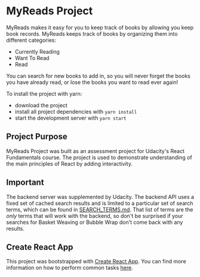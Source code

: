 # MyReads Project

MyReads makes it easy for you to keep track of books by allowing you keep book records. MyReads keeps track of books by organizing them into different categories:

* Currently Reading
* Want To Read
* Read

You can search for new books to add in, so you will never forget the books you have already read, or lose the books you want to read ever again!

To install the project with yarn:
* download the project
* install all project dependencies with `yarn install`
* start the development server with `yarn start`

## Project Purpose

MyReads Project was built as an assessment project for Udacity's React Fundamentals course. The 
project is used to demonstrate understanding of the main principles of React by adding interactivity.

## Important
The backend server was supplemented by Udacity. The backend API uses a fixed set of cached search results and is limited to a particular set of search terms, which can be found in [SEARCH_TERMS.md](SEARCH_TERMS.md). That list of terms are the _only_ terms that will work with the backend, so don't be surprised if your searches for Basket Weaving or Bubble Wrap don't come back with any results.

## Create React App

This project was bootstrapped with [Create React App](https://github.com/facebookincubator/create-react-app). You can find more information on how to perform common tasks [here](https://github.com/facebookincubator/create-react-app/blob/master/packages/react-scripts/template/README.md).
